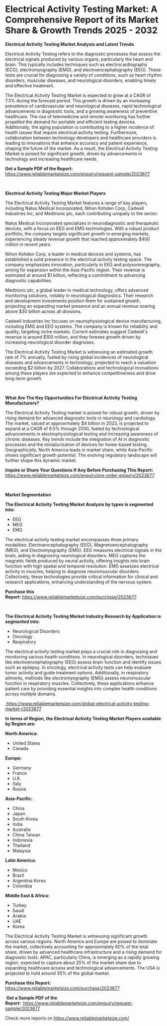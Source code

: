 <p><h1>Electrical Activity Testing Market: A Comprehensive Report of its Market Share & Growth Trends 2025 - 2032</h1></p><p><strong>Electrical Activity Testing Market Analysis and Latest Trends</strong></p>
<p><p>Electrical Activity Testing refers to the diagnostic processes that assess the electrical signals produced by various organs, particularly the heart and brain. This typically includes techniques such as electrocardiography (ECG), electromyography (EMG), and electroencephalography (EEG). These tests are crucial for diagnosing a variety of conditions, such as heart rhythm disorders, muscular diseases, and neurological disorders, enabling timely and effective treatment.</p><p>The Electrical Activity Testing Market is expected to grow at a CAGR of 7.3% during the forecast period. This growth is driven by an increasing prevalence of cardiovascular and neurological diseases, rapid technological advancements in diagnostic tools, and a growing awareness of preventive healthcare. The rise of telemedicine and remote monitoring has further propelled the demand for portable and efficient testing devices. Additionally, the aging population is contributing to a higher incidence of health issues that require electrical activity testing. Furthermore, collaboration between technology developers and healthcare providers is leading to innovations that enhance accuracy and patient experience, shaping the future of the market. As a result, the Electrical Activity Testing Market is poised for significant growth, driven by advancements in technology and increasing healthcare needs.</p></p>
<p><strong>Get a Sample PDF of the Report:&nbsp;</strong> <a href="https://www.reliablemarketsize.com/enquiry/request-sample/2023677?utm_campaign=3172&utm_medium=2&utm_source=Github&utm_content=ia&utm_term=29032025&utm_id=electrical-activity-testing">https://www.reliablemarketsize.com/enquiry/request-sample/2023677</a></p>
<p>&nbsp;</p>
<p><strong>Electrical Activity Testing Major Market Players</strong></p>
<p><p>The Electrical Activity Testing Market features a range of key players, including Natus Medical Incorporated, Nihon Kohden Corp, Cadwell Industries Inc, and Medtronic plc, each contributing uniquely to the sector.</p><p>Natus Medical Incorporated specializes in neurodiagnostic and therapeutic devices, with a focus on EEG and EMG technologies. With a robust product portfolio, the company targets significant growth in emerging markets, experiencing steady revenue growth that reached approximately $400 million in recent years.</p><p>Nihon Kohden Corp, a leader in medical devices and systems, has established a solid presence in the electrical activity testing space. The company emphasizes innovation, particularly in EEG and polysomnography, aiming for expansion within the Asia-Pacific region. Their revenue is estimated at around $1 billion, reflecting a commitment to advancing diagnostic capabilities.</p><p>Medtronic plc, a global leader in medical technology, offers advanced monitoring solutions, notably in neurological diagnostics. Their research and development investments position them for sustained growth, projecting an expanding market presence and an annual revenue soaring above $30 billion across all divisions.</p><p>Cadwell Industries Inc focuses on neurophysiological device manufacturing, including EMG and EEG systems. The company is known for reliability and quality, targeting niche markets. Current estimates suggest Cadwell's revenue is around $100 million, and they foresee growth driven by increasing neurological disorder diagnoses.</p><p>The Electrical Activity Testing Market is witnessing an estimated growth rate of 7% annually, fueled by rising global incidences of neurological diseases and advancements in technology, projected to reach a valuation exceeding $2 billion by 2027. Collaborations and technological innovations among these players are expected to enhance competitiveness and drive long-term growth.</p></p>
<p>&nbsp;</p>
<p><strong>What Are The Key Opportunities For Electrical Activity Testing Manufacturers?</strong></p>
<p><p>The Electrical Activity Testing market is poised for robust growth, driven by rising demand for advanced diagnostic tools in neurology and cardiology. The market, valued at approximately $4 billion in 2023, is projected to expand at a CAGR of 6.5% through 2030, fueled by technological advancements in electrophysiological testing and increasing awareness of chronic diseases. Key trends include the integration of AI in diagnostic processes and the miniaturization of devices for home-based testing. Geographically, North America leads in market share, while Asia-Pacific shows significant growth potential. The evolving regulatory landscape will further shape this dynamic market.</p></p>
<p><strong>Inquire or Share Your Questions If Any Before Purchasing This Report:</strong> <a href="https://www.reliablemarketsize.com/enquiry/pre-order-enquiry/2023677?utm_campaign=3172&utm_medium=2&utm_source=Github&utm_content=ia&utm_term=29032025&utm_id=electrical-activity-testing">https://www.reliablemarketsize.com/enquiry/pre-order-enquiry/2023677</a></p>
<p>&nbsp;</p>
<p><strong>Market Segmentation</strong></p>
<p><strong>The Electrical Activity Testing Market Analysis by types is segmented into:</strong></p>
<p><ul><li>EEG</li><li>MEG</li><li>EMG</li></ul></p>
<p><p>The electrical activity testing market encompasses three primary modalities: Electroencephalography (EEG), Magnetoencephalography (MEG), and Electromyography (EMG). EEG measures electrical signals in the brain, aiding in diagnosing neurological disorders. MEG captures the magnetic fields produced by neural activity, offering insights into brain function with high spatial and temporal resolution. EMG assesses electrical activity in muscles, helping to diagnose neuromuscular disorders. Collectively, these technologies provide critical information for clinical and research applications, enhancing understanding of the nervous system.</p></p>
<p><strong>Purchase this Report:&nbsp;</strong><a href="https://www.reliablemarketsize.com/purchase/2023677?utm_campaign=3172&utm_medium=2&utm_source=Github&utm_content=ia&utm_term=29032025&utm_id=electrical-activity-testing">https://www.reliablemarketsize.com/purchase/2023677</a></p>
<p>&nbsp;</p>
<p><strong>The Electrical Activity Testing Market Industry Research by Application is segmented into:</strong></p>
<p><ul><li>Neurological Disorders</li><li>Oncology</li><li>Respiratory</li></ul></p>
<p><p>The electrical activity testing market plays a crucial role in diagnosing and monitoring various health conditions. In neurological disorders, techniques like electroencephalography (EEG) assess brain function and identify issues such as epilepsy. In oncology, electrical activity tests can help evaluate tumor activity and guide treatment options. Additionally, in respiratory ailments, methods like electromyography (EMG) assess neuromuscular function in respiratory muscles. Collectively, these applications enhance patient care by providing essential insights into complex health conditions across multiple domains.</p></p>
<p><a href="https://www.reliablemarketsize.com/global-electrical-activity-testing-market-r2023677?utm_campaign=3172&utm_medium=2&utm_source=Github&utm_content=ia&utm_term=29032025&utm_id=electrical-activity-testing">&nbsp;https://www.reliablemarketsize.com/global-electrical-activity-testing-market-r2023677</a></p>
<p><strong>In terms of Region, the Electrical Activity Testing Market Players available by Region are:</strong></p>
<p>
    <p> <strong> North America: </strong>
        <ul>
            <li>United States</li>
            <li>Canada</li>
        </ul>
        </p> 
    <p> <strong> Europe: </strong>
        <ul>
            <li>Germany</li>
            <li>France</li>
            <li>U.K.</li>
            <li>Italy</li>
            <li>Russia</li>
        </ul>
        </p> 
    <p> <strong> Asia-Pacific: </strong>
        <ul>
            <li>China</li>
            <li>Japan</li>
            <li>South Korea</li>
            <li>India</li>
            <li>Australia</li>
            <li>China Taiwan</li>
            <li>Indonesia</li>
            <li>Thailand</li>
            <li>Malaysia</li>
        </ul>
        </p> 
    <p> <strong> Latin America: </strong>
        <ul>
            <li>Mexico</li>
            <li>Brazil</li>
            <li>Argentina Korea</li>
            <li>Colombia</li>
        </ul>
        </p> 
    <p> <strong> Middle East & Africa: </strong>
        <ul>
            <li>Turkey</li>
            <li>Saudi</li>
            <li>Arabia</li>
            <li>UAE</li>
            <li>Korea</li>
        </ul>
    </p>
    </p>
<p><p>The Electrical Activity Testing Market is witnessing significant growth across various regions. North America and Europe are poised to dominate the market, collectively accounting for approximately 60% of the total share, driven by advanced healthcare infrastructure and a rising demand for diagnostic tools. APAC, particularly China, is emerging as a rapidly growing region, expected to capture about 25% of the market share due to expanding healthcare access and technological advancements. The USA is projected to hold around 35% of the global market.</p></p>
<p><strong>Purchase this Report: </strong><a href="https://www.reliablemarketsize.com/purchase/2023677?utm_campaign=3172&utm_medium=2&utm_source=Github&utm_content=ia&utm_term=29032025&utm_id=electrical-activity-testing">https://www.reliablemarketsize.com/purchase/2023677</a></p>
<p>&nbsp;<strong>Get a Sample PDF of the Report:&nbsp;&nbsp;</strong><a href="https://www.reliablemarketsize.com/enquiry/request-sample/2023677?utm_campaign=3172&utm_medium=2&utm_source=Github&utm_content=ia&utm_term=29032025&utm_id=electrical-activity-testing">https://www.reliablemarketsize.com/enquiry/request-sample/2023677</a></p>
<p><strong></strong></p>
<p>Check more reports on <a href="https://www.reliablemarketsize.com/?utm_campaign=3172&utm_medium=2&utm_source=Github&utm_content=ia&utm_term=29032025&utm_id=electrical-activity-testing">https://www.reliablemarketsize.com/</a></p>